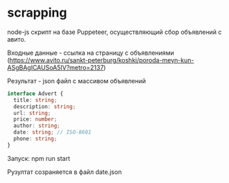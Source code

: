 # scrapping
node-js скрипт на базе Puppeteer, осуществляющий сбор объявлений с авито.

Входные данные - ссылка на страницу с объявлениями (https://www.avito.ru/sankt-peterburg/koshki/poroda-meyn-kun-ASgBAgICAUSoA5IV?metro=2137)

Результат - json файл с массивом объявлений

```typescript
interface Advert {
  title: string;
  description: string;
  url: string;
  price: number;
  author: string;
  date: string; // ISO-8601
  phone: string;
}
```

Запуск: npm run start

Рузултат созраняется в файл date.json
